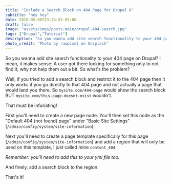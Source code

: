 ```yaml
---
title: "Include a Search Block on 404 Page for Drupal 8"
subtitle: "hey hey"
date: 2018-05-06T23:26:52-05:00
draft: false
image: "assets/imgs/posts-main/drupal-404-search.jpg"
tags: ["Drupal","Tutorial"]
description: "So you wanna add site search functionality to your 404 page on Drupal? I mean, it makes sense: A user got there looking for something only to not find it, why not help them out a bit. So what's the problem?"
photo_credit: "Photo by rawpixel on Unsplash"
---
```


So you wanna add site search functionality to your 404 page on Drupal? I mean, it makes sense: A user got there looking for something only to not find it, why not help them out a bit. So what's the problem?

Well, if you tried to add a search block and restrict it to the 404 page then it only works if you go directly to that 404 page and not actually a page that would land you there. So `mysite.com/404-page` would show the search block BUT `mysite.com/this-page-doesnt-exist` wouldn't.

That must be infuriating!

First you'll need to create a new page node. You'll then set this node as the "Default 404 (not found) page" under "Basic Site Settings" (`/admin/config/system/site-information`).

Next you'll need to create a page template specifically for this page (`/admin/config/system/site-information`) and add a region that will only be used on this template, I just called mine `content_404`.

*Remember: you'll need to add this to your yml file too.*

And finely, add a search block to the region.

That's it!
